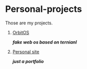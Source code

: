 # Personal-projects
Those are my projects.


1. [OrbitOS](https://github.com/blank9485/OrbitOS.github.io)

   ***fake web os based on ternianl***



2. [Personal site](https://github.com/blank9485/blank9485.github.io)

    ***just a portfolio***
